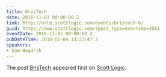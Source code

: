 ```yaml
---
title: BrisTech
date: 2016-11-03 00:00:00 Z
link: http://ante.scottlogic.com/events/bristech-6/
guid: https://www.scottlogic.com/?post_type=events&p=4561
eventDate: 2016-11-03 00:00:00 Z
pubDateTime: 2018-05-04 13:21:47 Z
speakers:
- Sam Hogarth
---
```


<p>The post <a rel="nofollow" href="http://ante.scottlogic.com/events/bristech-6/">BrisTech</a> appeared first on <a rel="nofollow" href="http://ante.scottlogic.com">Scott Logic</a>.</p>
